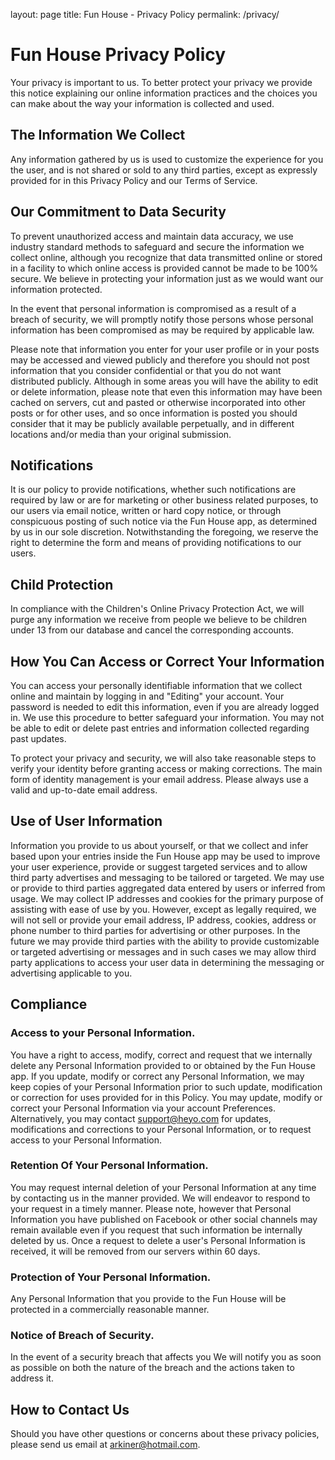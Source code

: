 layout: page
title: Fun House - Privacy Policy
permalink: /privacy/

# Fun House Privacy Policy

Your privacy is important to us. To better protect your privacy we provide this notice explaining our online information practices and
the choices you can make about the way your information is collected and used.

## The Information We Collect

Any information gathered by us is used to customize the experience for you the user, and is not shared or sold to any third parties,
except as expressly provided for in this Privacy Policy and our Terms of Service. 

## Our Commitment to Data Security

To prevent unauthorized access and maintain data accuracy, we use industry standard methods to safeguard and secure the information
we collect online, although you recognize that data transmitted online or stored in a facility to which online access is provided 
cannot be made to be 100% secure. We believe in protecting your information just as we would want our information protected.

In the event that personal information is compromised as a result of a breach of security, we will promptly notify those persons 
whose personal information has been compromised as may be required by applicable law.

Please note that information you enter for your user profile or in your posts may be accessed and viewed publicly and 
therefore you should not post information that you consider confidential or that you do not want distributed publicly. 
Although in some areas you will have the ability to edit or delete information, please note that even this information 
may have been cached on servers, cut and pasted or otherwise incorporated into other posts or for other uses, 
and so once information is posted you should consider that it may be publicly available perpetually, 
and in different locations and/or media than your original submission.

## Notifications

It is our policy to provide notifications, whether such notifications are required by law or are for marketing or other business related purposes, 
to our users via email notice, written or hard copy notice, or through conspicuous posting of such notice via the Fun House app, 
as determined by us in our sole discretion. Notwithstanding the foregoing, we reserve the right to determine the form and means of providing 
notifications to our users.

## Child Protection

In compliance with the Children's Online Privacy Protection Act, we will purge any information we receive from people we believe to be children under 13 
from our database and cancel the corresponding accounts.

## How You Can Access or Correct Your Information

You can access your personally identifiable information that we collect online and maintain by logging in and "Editing" your account. 
Your password is needed to edit this information, even if you are already logged in. We use this procedure to better safeguard your information. 
You may not be able to edit or delete past entries and information collected regarding past updates.

To protect your privacy and security, we will also take reasonable steps to verify your identity before granting access or making corrections. 
The main form of identity management is your email address. Please always use a valid and up-to-date email address.

## Use of User Information

Information you provide to us about yourself, or that we collect and infer based upon your entries inside the Fun House app may be used to 
improve your user experience, provide or suggest targeted services and to allow third party advertises and messaging to be tailored or targeted. 
We may use or provide to third parties aggregated data entered by users or inferred from usage. 
We may collect IP addresses and cookies for the primary purpose of assisting with ease of use by you. 
However, except as legally required, we will not sell or provide your email address, IP address, cookies, address or phone number to 
third parties for advertising or other purposes. In the future we may provide third parties with the ability to provide customizable 
or targeted advertising or messages and in such cases we may allow third party applications to access your user data in determining 
the messaging or advertising applicable to you.

## Compliance

### Access to your Personal Information. 
You have a right to access, modify, correct and request that we internally delete any Personal Information provided to or obtained by the Fun House app. 
If you update, modify or correct any Personal Information, we may keep copies of your Personal Information prior to such update, 
modification or correction for uses provided for in this Policy. 
You may update, modify or correct your Personal Information via your account Preferences. 
Alternatively, you may contact support@heyo.com for updates, modifications and corrections to your Personal Information, 
or to request access to your Personal Information.

### Retention Of Your Personal Information. 

You may request internal deletion of your Personal Information at any time by contacting us in the manner provided. 
We will endeavor to respond to your request in a timely manner. 
Please note, however that Personal Information you have published on Facebook or other social channels may remain available 
even if you request that such information be internally deleted by us. Once a request to delete a user's Personal Information is received, 
it will be removed from our servers within 60 days.

### Protection of Your Personal Information. 

Any Personal Information that you provide to the Fun House will be protected in a commercially reasonable manner.

### Notice of Breach of Security. 

In the event of a security breach that affects you We will notify you as soon as possible on both the nature of the breach 
and the actions taken to address it.

## How to Contact Us

Should you have other questions or concerns about these privacy policies, please send us email at arkiner@hotmail.com.
